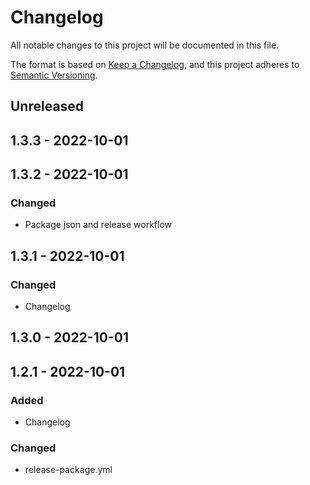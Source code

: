 # Changelog

All notable changes to this project will be documented in this file.

The format is based on [Keep a Changelog](https://keepachangelog.com/en/1.0.0/),
and this project adheres to [Semantic Versioning](https://semver.org/spec/v2.0.0.html).

## Unreleased

## 1.3.3 - 2022-10-01

## 1.3.2 - 2022-10-01
### Changed
- Package json and release workflow

## 1.3.1 - 2022-10-01
### Changed
- Changelog

## 1.3.0 - 2022-10-01

## 1.2.1 - 2022-10-01
### Added
- Changelog

### Changed
- release-package.yml
